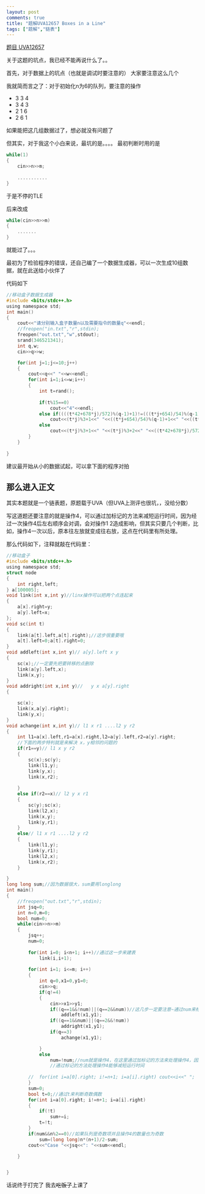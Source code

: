 ```yaml
---
layout: post
comments: true
title: "题解UVA12657 Boxes in a Line"
tags: ["题解","链表"]
---
```


[题目 UVA12657](https://www.luogu.org/problemnew/show/UVA12657)

关于这题的坑点，我已经不能再说什么了。。

首先，对于数据上的坑点（也就是调试时要注意的） 大家要注意这么几个

我就简而言之了：对于初始化n为6的队列，要注意的操作
- 3 3 4
- 3 4 3
- 2 1 6
- 2 6 1

如果能把这几组数据过了，想必就没有问题了

但其实，对于我这个小白来说，最坑的是。。。。
最初判断时用的是
```c
while(1)
{
	cin>>n>>m;
    
    ...........
}
```
于是不停的TLE

后来改成
```c
while(cin>>n>>m)
{
	.......
}
```
就能过了。。。


最初为了检验程序的错误，还自己编了一个数据生成器，可以一次生成10组数据，就在此送给小伙伴了

代码如下
```c
//移动盒子数据生成器 
#include <bits/stdc++.h>
using namespace std;
int main()
{
	cout<<"请分别输入盒子数量n以及需要指令的数量q"<<endl; 
	//freopen("in.txt","r",stdin);
	freopen("out.txt","w",stdout);
	srand(346521341);
	int q,w;
	cin>>q>>w;

	for(int j=1;j<=10;j++)
	{
		cout<<q<<" "<<w<<endl;
		for(int i=1;i<=w;i++)
		{
			int t=rand();
			
			if(t%15==0)
				cout<<"4"<<endl;
			else if((((t*42+678*j)/572)%(q-1)+1)!=(((t*j+654)/54)%(q-1)+1))
				cout<<(t*j)%3+1<<" "<<((t*j+654)/54)%(q-1)+1<<" "<<((t*42+678*j)/572)%(q-1)+1<<endl;
			else 
				cout<<(t*j)%3+1<<" "<<(t*j)%3+2<<" "<<((t*42+678*j)/572)%(q-1)+1<<endl;
		}
	}
	
}
```
建议最开始从小的数据试起，可以拿下面的程序对拍

## 那么进入正文 ##
其实本题就是一个链表题，原题载于UVA（但UVA上测评也很坑，，没给分数）

写这道题还要注意的就是操作4，可以通过加标记的方法来减短运行时间，因为经过一次操作4后左右顺序会对调，会对操作1 2造成影响，但其实只要几个判断，比如，操作4一次以后，原本往左放就变成往右放，这点在代码里有所处理。

那么代码如下，注释就敲在代码里：
```c
//移动盒子 
#include <bits/stdc++.h>
using namespace std;
struct node
{
	int right,left;
} a[100005];
void link(int x,int y)//linx操作可以把两个点连起来 
{
	a[x].right=y;
	a[y].left=x;
};
void sc(int t)
{
	link(a[t].left,a[t].right);//这步很重要哦 
	a[t].left=0;a[t].right=0;
}
void addleft(int x,int y)// a[y].left x y
{
	sc(x);//一定要先把要转移的点删除 
	link(a[y].left,x);
	link(x,y);
}
void addright(int x,int y)//   y x a[y].right 
{

	sc(x);
	link(x,a[y].right);
	link(y,x);
}
void achange(int x,int y)// l1 x r1 ....l2 y r2
{
	int l1=a[x].left,r1=a[x].right,l2=a[y].left,r2=a[y].right;
	//下面的两步特判就是来解决 x，y相邻的问题的 
	if(r1==y)// l1 x y r2 
	{
		sc(x);sc(y);
		link(l1,y);
		link(y,x);
		link(x,r2);
		
	}
	else if(r2==x)// l2 y x r1
	{
		sc(y);sc(x);
		link(l2,x);
		link(x,y);
		link(y,r1);
	}
	else// l1 x r1 ....l2 y r2
	{	
		link(l1,y);
		link(y,r1);
		link(l2,x);
		link(x,r2);
	}

}
long long sum;//因为数据很大，sum要用longlong 
int main()
{
	//freopen("out.txt","r",stdin);
	int jsq=0;
	int n=0,m=0;
	bool num=0;
	while(cin>>n>>m)
	{
		jsq++;
		num=0;
		
		for(int i=0; i<n+1; i++)//通过这一步来建表 
			link(i,i+1);
			
		for(int i=1; i<=m; i++)
		{
			int q=0,x1=0,y1=0;
			cin>>q;
			if(q!=4)
			{
				cin>>x1>>y1;
				if((q==1&&!num)||(q==2&&num))//这几步一定要注意~通过num来标记操作4 
					addleft(x1,y1);
				if((q==1&&num)||(q==2&&!num))
					addright(x1,y1);
				if(q==3)
					achange(x1,y1);

			}
			else
				num=!num;//num就是操作4，在这里通过加标记的方法来处理操作4，因为操作4以后，原本左边的会变成右边，因而用了以上代码
				//通过标记的方法处理操作4能够减短运行时间 
				 
		//	for(int i=a[0].right; i!=n+1; i=a[i].right) cout<<i<<" ";	cout<<endl;
		}
		sum=0;
		bool t=0;//通过t来判断奇数偶数 
		for(int i=a[0].right; i!=n+1; i=a[i].right)
		{
			if(!t)
				sum+=i;
			t=!t;
		}
		if(num&&n%2==0)//如果队列是奇数项并且操作4的数量也为奇数 
			sum=(long long)n*(n+1)/2-sum;
		cout<<"Case "<<jsq<<": "<<sum<<endl;

	}


}
```
话说终于打完了
我去~~吃饭了~~上课了